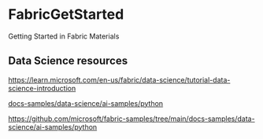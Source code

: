 # FabricGetStarted
Getting Started in Fabric Materials

## Data Science resources
https://learn.microsoft.com/en-us/fabric/data-science/tutorial-data-science-introduction

[docs-samples/data-science/ai-samples/python](https://github.com/microsoft/fabric-samples/tree/main/docs-samples/data-science/ai-samples/python)

https://github.com/microsoft/fabric-samples/tree/main/docs-samples/data-science/ai-samples/python


